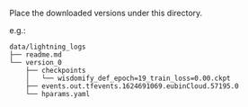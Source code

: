 Place the downloaded versions under this directory.

e.g.:
```text
data/lightning_logs
├── readme.md
└── version_0
    ├── checkpoints
    │   └── wisdomify_def_epoch=19_train_loss=0.00.ckpt
    ├── events.out.tfevents.1624691069.eubinCloud.57195.0
    └── hparams.yaml
```
